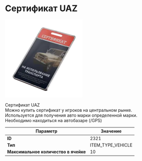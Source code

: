 # Сертификат UAZ

![Item Image](../img/2321.webp?raw=true)

Сертификат UAZ<br>Можно купить сертификат у игроков на центральном рынке.<br>Используется для получения авто марки определенной марки.<br>Необходимо находиться на автобазаре (/GPS)


| Параметр | Значение |
|----------|----------|
| **ID** | 2321 |
| **Тип** | ITEM_TYPE_VEHICLE |
| **Максимальное количество в ячейке** | 10 |

